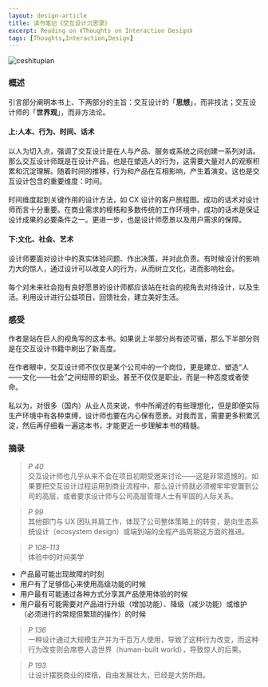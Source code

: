```yaml
---
layout: design-article
title: 读书笔记《交互设计沉思录》
excerpt: Reading on 《Thoughts on Interaction Design》
tags: [Thoughts,Interaction,Design]
---
```

![ceshitupian](https://static.pexels.com/photos/21120/pexels-photo.jpg)

### 概述

引言部分阐明本书上、下两部分的主旨：交互设计的「**思想**」，而非技法；交互设计师的「**世界观**」，而非方法论。

#### 上:人本、行为、时间、话术

以人为切入点，强调了交互设计是在人与产品、服务或系统之间创建一系列对话。那么交互设计师既是在设计产品，也是在塑造人的行为，这需要大量对人的观察积累和沉淀理解。随着时间的推移，行为和产品在互相影响，产生着演变。这也是交互设计包含的重要维度：时间。    
<br>
时间维度起到关键作用的设计方法，如 CX 设计的客户旅程图。成功的话术对设计师而言十分重要。在商业需求的桎梏和多数传统的工作环境中，成功的话术是保证设计成果的必要条件之一。更进一步，也是设计师愿景以及用户需求的保障。

#### 下:文化、社会、艺术

设计师要面对设计中的真实体验问题、作出决策，并对此负责。有时候设计的影响力大的惊人，通过设计可以改变人的行为，从而树立文化，进而影响社会。    
<br>
每个对未来社会抱有良好愿景的设计师都应该站在社会的视角去对待设计，以及生活。利用设计进行公益项目，回馈社会，建立美好生活。

### 感受

作者是站在巨人的视角写的这本书。如果说上半部分尚有迹可循，那么下半部分则是在交互设计书籍中刷出了新高度。    
<br>
在作者眼中，交互设计师不仅仅是某个公司中的一个岗位，更是建立、塑造“人——文化——社会”之间纽带的职业。甚至不仅仅是职业，而是一种态度或者使命。    
<br>
私以为，对很多（国内）从业人员来说，书中所阐述的有些理想化，但是即便实际生产环境中有各种束缚，设计师也要在内心保有愿景。对我而言，需要更多积累沉淀，然后再仔细看一遍这本书，才能更近一步理解本书的精髓。


### 摘录

> *P 40*    
交互设计师也几乎从来不会在项目初期受邀来讨论——这是非常遗憾的。如果要把交互设计过程运用到商业流程中，那么设计师就必须被牢牢安置到公司的高层，或者要求设计师与公司高层管理人士有牢固的人际关系。    


> *P 99*    
其他部门与 UX 团队并肩工作，体现了公司整体策略上的转变，是向生态系统设计（ecosystem design）或端到端的全程产品周期这方面的推进。    


> *P 108-113*    
体验中的时间美学
>
- 产品最可能出现故障的时刻
- 用户有了足够信心来使用高级功能的时候
- 用户最有可能通过各种方式分享其产品使用体验的时候
- 用户最有可能需要对产品进行升级（增加功能）、降级（减少功能）或维护（必须进行的常规但繁琐的操作）的时候    

> *P 136*    
一种设计通过大规模生产并为千百万人使用，导致了这种行为改变，而这种行为改变则会席卷人造世界（human-built world），导致惊人的后果。    

> *P 193*    
让设计摆脱商业的桎梏，自由发展壮大，已经是大势所趋。    
